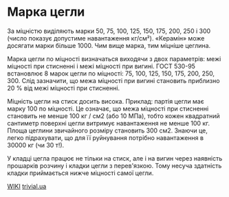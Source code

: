 # Марка цегли

За міцністю виділяють марки 50, 75, 100, 125, 150, 175, 200, 250 і 300 (число показує допустиме навантаження кг/см²). «Керамін» може досягати марки більше 1000. Чим вище марка, тим міцніше цеглина.

Марка цегли по міцності визначаться виходячи з двох параметрів: межі міцності при стисненні і межі міцності при вигині. ГОСТ 530-95 встановлює 8 марок цегли по міцності: 75, 100, 125, 150, 175, 200, 250, 300. Слід зазначити, що межа міцності при вигині становить приблизно 20 % від межі міцності при стисненні.

Міцність цегли на стиск досить висока. Приклад: партія цегли має марку 100 по міцності. Це означає, що межа міцності при стисненні становить не менше 100 кг / см2 (або 10 МПа), тобто кожен квадратний сантиметр поверхні цегли витримує навантаження не менше 100 кг. Площа цеглини звичайного розміру становить 300 см2. Знаючи це, легко підрахувати, що для її руйнування потрібно навантаження в 30000 кг (чи 30 т!).

У кладці цегла працює не тільки на стиск, але і на вигин через наявність прошарків розчину і кладки цегли з перев'язкою. Тому несуча здатність кладки приймається нижче міцності самої цегли.

[WIKI](https://uk.wikipedia.org/wiki/%D0%A6%D0%B5%D0%B3%D0%BB%D0%B0) 
[trivial.ua](https://trivita.ua/ua/blog/chto-znachit-marka-kirpicha-a-175) 
